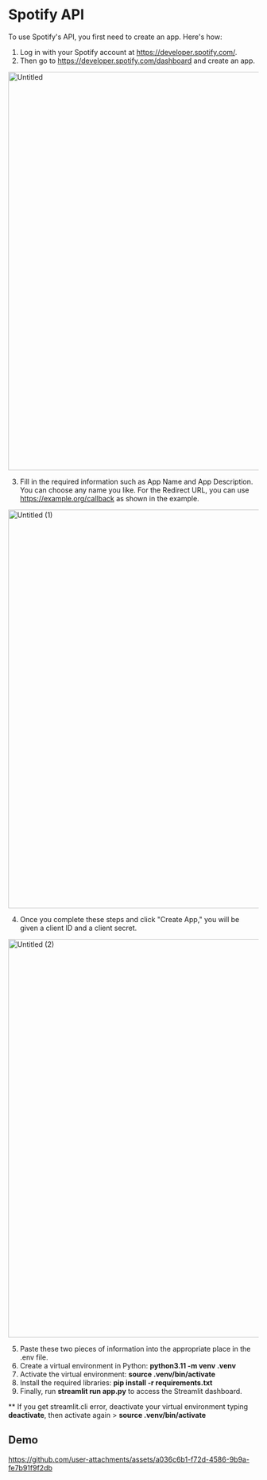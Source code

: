 
# Spotify API

To use Spotify's API, you first need to create an app. Here's how:

1. Log in with your Spotify account at https://developer.spotify.com/.
2. Then go to https://developer.spotify.com/dashboard and create an app.

<img width="800" alt="Untitled" src="https://github.com/user-attachments/assets/a9e5c003-7d13-46cd-85db-f16f87262c50">

3. Fill in the required information such as App Name and App Description. You can choose any name you like. For the Redirect URL, you can use https://example.org/callback as shown in the example.

<img width="800" alt="Untitled (1)" src="https://github.com/user-attachments/assets/5a5e09cb-0b6f-46a9-9265-f8c024f555aa">

4. Once you complete these steps and click "Create App," you will be given a client ID and a client secret.

<img width="800" alt="Untitled (2)" src="https://github.com/user-attachments/assets/0817c8bf-9a09-46a7-816b-763568535bf1">


5. Paste these two pieces of information into the appropriate place in the .env file.
6. Create a virtual environment in Python: **python3.11 -m venv .venv**
7. Activate the virtual environment: **source .venv/bin/activate**
8. Install the required libraries: **pip install -r requirements.txt**
9. Finally, run **streamlit run app.py** to access the Streamlit dashboard.

** If you get streamlit.cli error, deactivate your virtual environment typing **deactivate**, then activate again > **source .venv/bin/activate**

## Demo


https://github.com/user-attachments/assets/a036c6b1-f72d-4586-9b9a-fe7b91f9f2db


